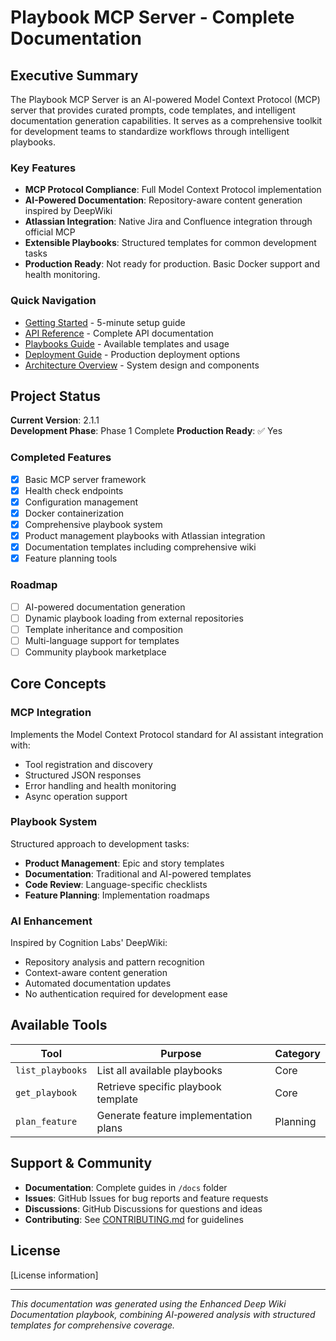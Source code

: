 # Playbook MCP Server - Complete Documentation

## Executive Summary

The Playbook MCP Server is an AI-powered Model Context Protocol (MCP) server that provides curated prompts, code templates, and intelligent documentation generation capabilities. It serves as a comprehensive toolkit for development teams to standardize workflows through intelligent playbooks.

### Key Features
- **MCP Protocol Compliance**: Full Model Context Protocol implementation
- **AI-Powered Documentation**: Repository-aware content generation inspired by DeepWiki
- **Atlassian Integration**: Native Jira and Confluence integration through official MCP
- **Extensible Playbooks**: Structured templates for common development tasks
- **Production Ready**: Not ready for production. Basic Docker support and health monitoring.

### Quick Navigation
- [Getting Started](./guides/quick-start.md) - 5-minute setup guide
- [API Reference](./guides/api-reference.md) - Complete API documentation
- [Playbooks Guide](./guides/playbooks.md) - Available templates and usage
- [Deployment Guide](./operations/deployment.md) - Production deployment options
- [Architecture Overview](./overview/architecture.md) - System design and components

## Project Status

**Current Version**: 2.1.1  
**Development Phase**: Phase 1 Complete
**Production Ready**: ✅ Yes

### Completed Features
- [x] Basic MCP server framework
- [x] Health check endpoints  
- [x] Configuration management
- [x] Docker containerization
- [x] Comprehensive playbook system
- [x] Product management playbooks with Atlassian integration
- [x] Documentation templates including comprehensive wiki
- [x] Feature planning tools

### Roadmap
- [ ] AI-powered documentation generation
- [ ] Dynamic playbook loading from external repositories
- [ ] Template inheritance and composition
- [ ] Multi-language support for templates
- [ ] Community playbook marketplace

## Core Concepts

### MCP Integration
Implements the Model Context Protocol standard for AI assistant integration with:
- Tool registration and discovery
- Structured JSON responses
- Error handling and health monitoring
- Async operation support

### Playbook System
Structured approach to development tasks:
- **Product Management**: Epic and story templates
- **Documentation**: Traditional and AI-powered templates
- **Code Review**: Language-specific checklists
- **Feature Planning**: Implementation roadmaps

### AI Enhancement
Inspired by Cognition Labs' DeepWiki:
- Repository analysis and pattern recognition
- Context-aware content generation
- Automated documentation updates
- No authentication required for development ease

## Available Tools

| Tool | Purpose | Category |
|------|---------|----------|
| `list_playbooks` | List all available playbooks | Core |
| `get_playbook` | Retrieve specific playbook template | Core |
| `plan_feature` | Generate feature implementation plans | Planning |

## Support & Community

- **Documentation**: Complete guides in `/docs` folder
- **Issues**: GitHub Issues for bug reports and feature requests
- **Discussions**: GitHub Discussions for questions and ideas
- **Contributing**: See [CONTRIBUTING.md](./CONTRIBUTING.md) for guidelines

## License

[License information]

---

*This documentation was generated using the Enhanced Deep Wiki Documentation playbook, combining AI-powered analysis with structured templates for comprehensive coverage.*